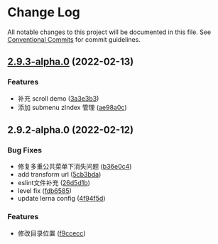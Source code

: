 # Change Log

All notable changes to this project will be documented in this file.
See [Conventional Commits](https://conventionalcommits.org) for commit guidelines.

## [2.9.3-alpha.0](https://github.com/Liubasara/CustomUI/compare/@custom-lb-ui/v-contextmenu-transform@2.9.2-alpha.0...@custom-lb-ui/v-contextmenu-transform@2.9.3-alpha.0) (2022-02-13)


### Features

* 补充 scroll demo ([3a3e3b3](https://github.com/Liubasara/CustomUI/commit/3a3e3b396777dfcc06cbc2090fbe47ce1f230cb6))
* 添加 submenu zIndex 管理 ([ae98a0c](https://github.com/Liubasara/CustomUI/commit/ae98a0c197f06dc09fcdabd28577b0582e1975fc))





## 2.9.2-alpha.0 (2022-02-12)


### Bug Fixes

* 修复多重公共菜单下消失问题 ([b36e0c4](https://github.com/Liubasara/CustomUI/commit/b36e0c4639bf0e3ebfe34a8405d1034b6f9a1dbb))
* add transform url ([5cb3bda](https://github.com/Liubasara/CustomUI/commit/5cb3bda1b05ce70807a4ae824aecceb1132d892d))
* eslint文件补充 ([26d5d1b](https://github.com/Liubasara/CustomUI/commit/26d5d1b99353376293e45edb7e1898da4b271e66))
* level fix ([fdb6585](https://github.com/Liubasara/CustomUI/commit/fdb6585eaa24bfe9459cededc93b7ba82b70c6f1))
* update lerna config ([4f94f5d](https://github.com/Liubasara/CustomUI/commit/4f94f5d0d22ffddf39283adcd47ed0d34e21b83e))


### Features

* 修改目录位置 ([f9ccecc](https://github.com/Liubasara/CustomUI/commit/f9cceccf20e0a0601339166e4eaea98bbc4cbcbe))
